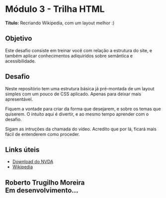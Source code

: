 # Módulo 3 - Trilha HTML

**Título:** Recriando Wikipedia, com um layout melhor :)

## Objetivo

Este desafio consiste em treinar você com relação a estrutura do site, e também aplicar conhecimentos adiquiridos sobre semântica e acessibilidade.

## Desafio

Neste repositório tem uma estrutura básica já pré-montada de um layout simples com um pouco de CSS aplicado. Apenas para deixar mais apresentável.

Fiquem a vontade para criar da forma que desejarem, e sobre os temas que quiserem. O intuito aqui é divertir, e ao mesmo tempo aprender com o desafio.

Sigam as intruções da chamada do vídeo. Acredito que por lá, ficará mais fácil de entenderem como proceder.

## Links úteis

- [Download do NVDA](https://www.nvaccess.org/download/)
- [Wikipedia](https://pt.wikipedia.org/)

## Roberto Trugilho Moreira<br>Em desenvolvimento...
